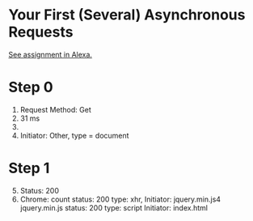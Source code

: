 # Your First (Several) Asynchronous Requests

[See assignment in Alexa.](https://alexa.bitmaker.co/wdi/67/assignments/2055/latest)

Step 0
======
1. Request Method: Get
2. 31 ms
3.
4. Initiator: Other, type = document

Step 1
======
5. Status: 200
6. Chrome: count status: 200 type: xhr, Initiator: jquery.min.js4
jquery.min.js status: 200 type: script Initiator: index.html
